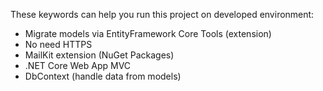 These keywords can help you run this project on developed environment:
- Migrate models via EntityFramework Core Tools (extension)
- No need HTTPS
- MailKit extension (NuGet Packages)
- .NET Core Web App MVC
- DbContext (handle data from models)
